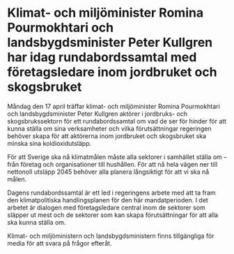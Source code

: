 # Klimat- och miljöminister Romina Pourmokhtari och landsbygdsminister Peter Kullgren har idag rundabordssamtal med företagsledare inom jordbruket och skogsbruket

Måndag den 17 april träffar klimat- och miljöminister Romina Pourmokhtari och landsbygdsminister Peter Kullgren aktörer i jordbruks- och skogsbrukssektorn för ett rundabordssamtal om vad de ser för hinder för att kunna ställa om sina verksamheter och vilka förutsättningar regeringen behöver skapa för att aktörerna inom jordbruket och skogsbruket ska minska sina koldioxidutsläpp.

För att Sverige ska nå klimatmålen måste alla sektorer i samhället ställa om – från företag och organisationer till hushållen. För att nå hela vägen ner till nettonoll utsläpp 2045 behöver alla planera långsiktigt för att vi ska nå målen.

Dagens rundabordssamtal är ett led i regeringens arbete med att ta fram den klimatpolitiska handlingsplanen för den här mandatperioden. I det arbetet är dialogen med företagsledare central inom de sektorer som släpper ut mest och de sektorer som kan skapa förutsättningar för att alla ska kunna ställa om.

Klimat- och miljöministern och landsbygdsministern finns tillgängliga för media för att svara på frågor efteråt.
